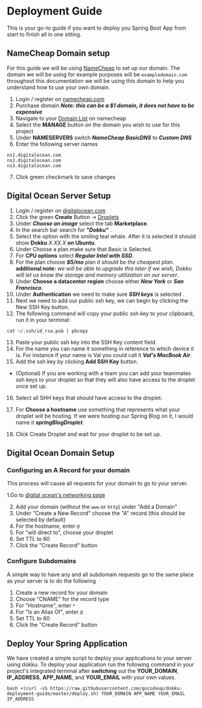 # Deployment Guide
This is your go-to guide if you want to deploy you Spring Boot App from start to finish all in one sitting.

## NameCheap Domain setup
For this guide we will be using [NameCheap](https://www.namecheap.com/) to set up our domain. The domain we will be using for example purposes will be `exampledomain.com` throughout this documentation we will be using this domain to help you understand how to use your own domain.

1. Login / register on [namecheap.com](https://www.namecheap.com/)
2. Purchase domain ***Note: this can be a $1 domain, it does not have to be expensive***
3. Navigate to your [Domain List](https://ap.www.namecheap.com/domains/list/) on namecheap
4. Select the **MANAGE** button on the domain you wish to use for this project
5. Under **NAMESERVERS** switch ***NameCheap BasicDNS*** to ***Custom DNS***
6. Enter the following server names

```
ns1.digitalocean.com
ns2.digitalocean.com
ns3.digitalocean.com
```
7. Click green checkmark to save changes

## Digital Ocean Server Setup
1. Login / register on [digitalocean.com](https://cloud.digitalocean.com/)
3. Click the green **Create** Button -> [Droplets](https://cloud.digitalocean.com/droplets/new)
4. Under ***Choose an image*** select the tab **Marketplace**.
5. In the search bar search for ***"Dokku"*** .
6. Select the option with the smiling teal whale. After it is selected it should show **Dokku** *X.XX.X* **on Ubuntu**.
7. Under Choose a plan make sure that Basic is Selected.
8. For **CPU options** select ***Regular Intel with SSD***.
9. For the plan choose ***$5/mo*** plan *it should be the cheapest plan*.
   **additional note:** *we will be able to upgrade this later if we wish, Dokku will let us know the storage and memory utilization on our server*.
9. Under **Choose a datacenter region** choose either ***New York*** or ***San Francisco***.
10. Under **Authentication** we need to make sure ***SSH keys*** is selected .
11. Next we need to add our public ssh key, we can begin by clicking the New SSH Key button.
12. The following command will copy your public ssh key to your clipboard, run it in your terminal:
```
cat ~/.ssh/id_rsa.pub | pbcopy
```
13. Paste your public ssh key into the SSH Key content field.
14. For the name you can name it something in reference to which device it is. For instance if your name is Val you could call it ***Val's MacBook Air***.
15. Add the ssh key by clicking **Add SSH Key** button.
- (Optional) If you are working with a team you can add your teammates ssh keys to your droplet so that they will also have access to the droplet once set up.
16. Select all SHH keys that should have access to the droplet.

18. For **Choose a hostname** use something that represents what your droplet will be hosting. If we were hosting our Spring Blog on it, I would name it ***springBlogDroplet***.
19. Click Create Droplet and wait for your droplet to be set up.
## Digital Ocean Domain Setup
### Configuring an A Record for your domain

This process will cause all requests for your domain to go to your server.

1.Go to [digital ocean's networking page](https://cloud.digitalocean.com/networking)

2. Add your domain (without the `www` or `http`) under "Add a Domain"
3. Under "Create a New Record" choose the "A" record (this should be selected by
   default)
4. For the hostname, enter `@`
5. For "will direct to", choose your droplet
6. Set TTL to 60
7. Click the "Create Record" button
### Configure Subdomains
A simple way to have any and all subdomain requests go to the same place as your
server is to do the following
1. Create a new record for your domain
2. Choose "CNAME" for the record type
3. For "Hostname", enter `*`
4. For "Is an Alias Of", enter `@`
5. Set TTL to 60
6. Click the "Create Record" button
## Deploy Your Spring Application

We have created a simple script to deploy your applications to your server using dokku. To deploy your application run the following command in your project's integrated terminal after **switching** out the **YOUR_DOMAIN**, **IP_ADDRESS**, **APP_NAME**, and **YOUR_EMAIL** with your own values.
```
bash <(curl -sS https://raw.githubusercontent.com/gocodeup/dokku-deployment-guide/master/deploy.sh) YOUR_DOMAIN APP_NAME YOUR_EMAIL IP_ADDRESS
```